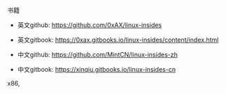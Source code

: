 <Linux inside>书籍

- 英文github: https://github.com/0xAX/linux-insides

- 英文gitbook: https://0xax.gitbooks.io/linux-insides/content/index.html

- 中文github: https://github.com/MintCN/linux-insides-zh

- 中文gitbook: https://xinqiu.gitbooks.io/linux-insides-cn

x86, 